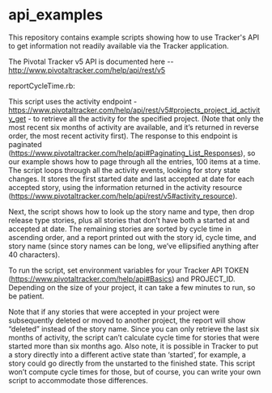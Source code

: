 # api_examples

This repository contains example scripts showing how to use Tracker's API to get information not readily available via the Tracker application.

The Pivotal Tracker v5 API is documented here -- http://www.pivotaltracker.com/help/api/rest/v5

reportCycleTime.rb:

This script uses the activity endpoint -  https://www.pivotaltracker.com/help/api/rest/v5#projects_project_id_activity_get - to retrieve all the activity for the specified project. (Note that only the most recent six months of activity are available, and it’s returned in reverse order, the most recent activity first). The response to this endpoint is paginated (https://www.pivotaltracker.com/help/api#Paginating_List_Responses), so our example shows how to page through all the entries, 100 items at a time. The script loops through all the activity events, looking for story state changes. It stores the first started date and last accepted at date for each accepted story, using the information returned in the activity resource (https://www.pivotaltracker.com/help/api/rest/v5#activity_resource).

Next, the script shows how to look up the story name and type, then drop release type stories, plus all stories that don’t have both a started at and accepted at date. The remaining stories are sorted by cycle time in ascending order, and a report printed out with the story id, cycle time, and story name (since story names can be long, we’ve ellipsified anything after 40 characters). 

To run the script, set environment variables for your Tracker API TOKEN (https://www.pivotaltracker.com/help/api#Basics) and PROJECT_ID. Depending on the size of your project, it can take a few minutes to run, so be patient. 

Note that if any stories that were accepted in your project were subsequently deleted or moved to another project, the report will show “deleted” instead of the story name. Since you can only retrieve the last six months of activity, the script can’t calculate cycle time for stories that were started more than six months ago. Also note, it is possible in Tracker to put a story directly into a different active state than ‘started’, for example, a story could go directly from the unstarted to the finished state. This script won’t compute cycle times for those, but of course, you can write your own script to accommodate those differences.

